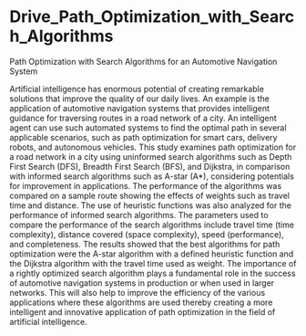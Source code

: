 # Drive_Path_Optimization_with_Search_Algorithms
Path Optimization with Search Algorithms for an Automotive Navigation System

Artificial intelligence has enormous potential of creating remarkable solutions that improve the quality
of our daily lives. An example is the application of automotive navigation systems that provides
intelligent guidance for traversing routes in a road network of a city. An intelligent agent can use such
automated systems to find the optimal path in several applicable scenarios, such as path optimization
for smart cars, delivery robots, and autonomous vehicles. This study examines path optimization
for a road network in a city using uninformed search algorithms such as Depth First Search (DFS),
Breadth First Search (BFS), and Dijkstra, in comparison with informed search algorithms such as A-star
(A*), considering potentials for improvement in applications. The performance of the algorithms
was compared on a sample route showing the effects of weights such as travel time and distance.
The use of heuristic functions was also analyzed for the performance of informed search algorithms.
The parameters used to compare the performance of the search algorithms include travel time (time
complexity), distance covered (space complexity), speed (performance), and completeness. The results
showed that the best algorithms for path optimization were the A-star algorithm with a defined
heuristic function and the Dijkstra algorithm with the travel time used as weight. The importance of a
rightly optimized search algorithm plays a fundamental role in the success of automotive navigation
systems in production or when used in larger networks. This will also help to improve the efficiency
of the various applications where these algorithms are used thereby creating a more intelligent and
innovative application of path optimization in the field of artificial intelligence.


